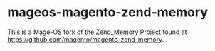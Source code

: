 # mageos-magento-zend-memory
This is a Mage-OS fork of the Zend_Memory Project found at https://github.com/magento/magento-zend-memory.
